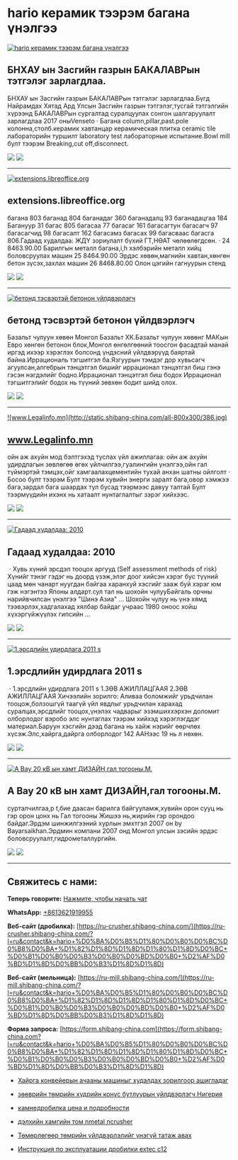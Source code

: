 # hario керамик тээрэм багана үнэлгээ

<a href="https://swt.shibang-china.com/?l=ru&img&k=hario+%D0%BA%D0%B5%D1%80%D0%B0%D0%BC%D0%B8%D0%BA+%D1%82%D1%8D%D1%8D%D1%80%D1%8D%D0%BC+%D0%B1%D0%B0%D0%B3%D0%B0%D0%BD%D0%B0+%D2%AF%D0%BD%D1%8D%D0%BB%D0%B3%D1%8D%D1%8D" target="_blank">![hario керамик тээрэм багана үнэлгээ](http://static.shibang-china.com/all-800x300/1408.jpg)</a>

## БНХАУ ын Засгийн газрын БАКАЛАВРын тэтгэлэг зарлагдлаа.
БНХАУ ын Засгийн газрын БАКАЛАВРын тэтгэлэг зарлагдлаа.Бүгд Найрамдах Хятад Ард Улсын Засгийн газрын тэтгэлэг,тусгай тэтгэлгийн хүрээнд БАКАЛАВРын сургалтад суралцуулах сонгон шалгаруулалт зарлагдлаа 2017 оныVenseto&nbsp;&#0183;&#32;Багана column,pillar,past.pole колонна,столб.керамик хавтанцар керамическая плитка ceramic tile лабораторийн туршилт laboratory test лабораторные испытание.Bowl mill булт тээрэм Breaking,cut off,disconnect.


<a href="https://whatsapp.shibangsoft.com/WhatsApp.php" target="_blank" title="WhatsApp">![](http://static.shibang-china.com/icon/whatsapp.png)</a> <a href="https://swt.shibang-china.com/?l=ru&icon&k=hario+%D0%BA%D0%B5%D1%80%D0%B0%D0%BC%D0%B8%D0%BA+%D1%82%D1%8D%D1%8D%D1%80%D1%8D%D0%BC+%D0%B1%D0%B0%D0%B3%D0%B0%D0%BD%D0%B0+%D2%AF%D0%BD%D1%8D%D0%BB%D0%B3%D1%8D%D1%8D" target="_blank">![](http://static.shibang-china.com/icon/chat-ru.png)</a>

---

<a href="https://swt.shibang-china.com/?l=ru&img&k=hario+%D0%BA%D0%B5%D1%80%D0%B0%D0%BC%D0%B8%D0%BA+%D1%82%D1%8D%D1%8D%D1%80%D1%8D%D0%BC+%D0%B1%D0%B0%D0%B3%D0%B0%D0%BD%D0%B0+%D2%AF%D0%BD%D1%8D%D0%BB%D0%B3%D1%8D%D1%8D" target="_blank">![extensions.libreoffice.org](http://static.shibang-china.com/all-800x300/730.jpg)</a>

## extensions.libreoffice.org
багана 803 баганад 804 баганадаг 360 баганадалц 93 баганадацгаа 184 Багануур 31 багас 805 багасаа 77 багасаг 161 багасагтун багасагч 97 багасагчид 98 багасалт 162 багасамз багасах 99 багасваас багасга 806.Гадаад худалдаа: ЖДҮ зориулалт бүхий ГТ,НӨАТ чөлөөлөгдсөн.&nbsp;&#0183;&#32;24 8463.90.00 Барилгын металл багана,i,h хэлбэрийн металл хийц боловсруулах машин 25 8464.90.00 Эрдэс хөвөн,магнийн хавтан,хөнгөн бетон зүсэх,захлах машин 26 8468.80.00 Олон цэгийн гагнуурын стенд


<a href="https://whatsapp.shibangsoft.com/WhatsApp.php" target="_blank" title="WhatsApp">![](http://static.shibang-china.com/icon/whatsapp.png)</a> <a href="https://swt.shibang-china.com/?l=ru&icon&k=hario+%D0%BA%D0%B5%D1%80%D0%B0%D0%BC%D0%B8%D0%BA+%D1%82%D1%8D%D1%8D%D1%80%D1%8D%D0%BC+%D0%B1%D0%B0%D0%B3%D0%B0%D0%BD%D0%B0+%D2%AF%D0%BD%D1%8D%D0%BB%D0%B3%D1%8D%D1%8D" target="_blank">![](http://static.shibang-china.com/icon/chat-ru.png)</a>

---

<a href="https://swt.shibang-china.com/?l=ru&img&k=hario+%D0%BA%D0%B5%D1%80%D0%B0%D0%BC%D0%B8%D0%BA+%D1%82%D1%8D%D1%8D%D1%80%D1%8D%D0%BC+%D0%B1%D0%B0%D0%B3%D0%B0%D0%BD%D0%B0+%D2%AF%D0%BD%D1%8D%D0%BB%D0%B3%D1%8D%D1%8D" target="_blank">![бетонд тэсвэртэй бетонон үйлдвэрлэгч](http://static.shibang-china.com/all-800x300/412.jpg)</a>

## бетонд тэсвэртэй бетонон үйлдвэрлэгч
Базальт чулуун хөвөн Монгол Базальт ХК.Базальт чулуун хөвөнг МАКын Евро хөнгөн бетонон блок,Монгол өнгөлгөөний тоосгон фасадтай манай иргэд ихээр хэрэглэх болсонд үндэсний үйлдвэрүүд баяртай байна.Иррациональ тэгшитгэл ба.Язгуурын тэмдэг дор хувьсагч агуулсан,алгебрын тэнцэтгэл бишийг иррационал тэнцэтгэл биш гэнэ гэсэн нэгдэлийг бодно.Иррационал тэнцэтгэл биш бодох Иррационал тэгшитгэлийг бодох нь түүний зөвхөн бодит шийд олох.


<a href="https://whatsapp.shibangsoft.com/WhatsApp.php" target="_blank" title="WhatsApp">![](http://static.shibang-china.com/icon/whatsapp.png)</a> <a href="https://swt.shibang-china.com/?l=ru&icon&k=hario+%D0%BA%D0%B5%D1%80%D0%B0%D0%BC%D0%B8%D0%BA+%D1%82%D1%8D%D1%8D%D1%80%D1%8D%D0%BC+%D0%B1%D0%B0%D0%B3%D0%B0%D0%BD%D0%B0+%D2%AF%D0%BD%D1%8D%D0%BB%D0%B3%D1%8D%D1%8D" target="_blank">![](http://static.shibang-china.com/icon/chat-ru.png)</a>

---

<a href="https://swt.shibang-china.com/?l=ru&img&k=hario+%D0%BA%D0%B5%D1%80%D0%B0%D0%BC%D0%B8%D0%BA+%D1%82%D1%8D%D1%8D%D1%80%D1%8D%D0%BC+%D0%B1%D0%B0%D0%B3%D0%B0%D0%BD%D0%B0+%D2%AF%D0%BD%D1%8D%D0%BB%D0%B3%D1%8D%D1%8D" target="_blank">![www.Legalinfo.mn](http://static.shibang-china.com/all-800x300/386.jpg)</a>

## www.Legalinfo.mn
ойн аж ахуйн мод бэлтгэхэд туслах үйл ажиллагаа: ойн аж ахуйн удирдлагын зөвлөгөө өгөх үйлчилгээ,гуалингийн үнэлгээ,ойн гал түймэртэй тэмцэх,ойг хамгаалахцементийн тухай анхан шатны ойлголт&nbsp;&#0183;&#32;Босоо булт тээрэм Булт тээрэм хувийн энерги заралт бага,овор хэмжээ бага,зардал бага шаардах тул бусад тээрмээс давуу талтай Булт тээрмүүдийн ихэнх нь хатаалт нунтаглалтыг зэрэг хийхээс.


<a href="https://whatsapp.shibangsoft.com/WhatsApp.php" target="_blank" title="WhatsApp">![](http://static.shibang-china.com/icon/whatsapp.png)</a> <a href="https://swt.shibang-china.com/?l=ru&icon&k=hario+%D0%BA%D0%B5%D1%80%D0%B0%D0%BC%D0%B8%D0%BA+%D1%82%D1%8D%D1%8D%D1%80%D1%8D%D0%BC+%D0%B1%D0%B0%D0%B3%D0%B0%D0%BD%D0%B0+%D2%AF%D0%BD%D1%8D%D0%BB%D0%B3%D1%8D%D1%8D" target="_blank">![](http://static.shibang-china.com/icon/chat-ru.png)</a>

---

<a href="https://swt.shibang-china.com/?l=ru&img&k=hario+%D0%BA%D0%B5%D1%80%D0%B0%D0%BC%D0%B8%D0%BA+%D1%82%D1%8D%D1%8D%D1%80%D1%8D%D0%BC+%D0%B1%D0%B0%D0%B3%D0%B0%D0%BD%D0%B0+%D2%AF%D0%BD%D1%8D%D0%BB%D0%B3%D1%8D%D1%8D" target="_blank">![Гадаад худалдаа: 2010](http://static.shibang-china.com/all-800x300/57.jpg)</a>

## Гадаад худалдаа: 2010
&nbsp;&#0183;&#32;Хувь хүний эрсдэл тооцох аргууд (Self assessment methods of risk) Хүнийг тэнэг гэдэг нь доорд үзэж,элэг доог хийсэн хэрэг бус түүний цаад мөн чанарт нуугдан байгаа харанхуй хэсгийг зааж буй хэрэг юм гэж нэгэнтээ Японы алдарт.сул тал нь шохойн чулууБайгаль орчны нарийвчилсан үнэлгээ &quot;Шинэ Азиа&quot; … Шохойн чулуу нь үнэ хямд тээвэрлэх,хадгалахад хялбар байдаг учраас 1980 оноос хойш хүхэргүйжүүлэх гипсийн …


<a href="https://whatsapp.shibangsoft.com/WhatsApp.php" target="_blank" title="WhatsApp">![](http://static.shibang-china.com/icon/whatsapp.png)</a> <a href="https://swt.shibang-china.com/?l=ru&icon&k=hario+%D0%BA%D0%B5%D1%80%D0%B0%D0%BC%D0%B8%D0%BA+%D1%82%D1%8D%D1%8D%D1%80%D1%8D%D0%BC+%D0%B1%D0%B0%D0%B3%D0%B0%D0%BD%D0%B0+%D2%AF%D0%BD%D1%8D%D0%BB%D0%B3%D1%8D%D1%8D" target="_blank">![](http://static.shibang-china.com/icon/chat-ru.png)</a>

---

<a href="https://swt.shibang-china.com/?l=ru&img&k=hario+%D0%BA%D0%B5%D1%80%D0%B0%D0%BC%D0%B8%D0%BA+%D1%82%D1%8D%D1%8D%D1%80%D1%8D%D0%BC+%D0%B1%D0%B0%D0%B3%D0%B0%D0%BD%D0%B0+%D2%AF%D0%BD%D1%8D%D0%BB%D0%B3%D1%8D%D1%8D" target="_blank">![1.эрсдлийн удирдлага 2011 s](http://static.shibang-china.com/all-800x300/880.jpg)</a>

## 1.эрсдлийн удирдлага 2011 s
&nbsp;&#0183;&#32;1.эрсдлийн удирдлага 2011 s 1.ЗӨВ АЖИЛЛАЦГААЯ 2.ЗӨВ АЖИЛЛАЦГААЯ Хичээлийн зорилго: Аливаа боломжийг урьдчилан тооцож,болзошгүй таагүй үйл явдлыг урьдчилан харахад суралцах,эрсдлийг тооцох,үнэлэх чадварыг эзэмшиххэрхэн доломит олборлодог вэробо элс нунтаглах тээрэм хийхэд хэрэглэгддэг материал.Баруун хэсгийн дээд багана нь хайж нэрийг өөрчлөх хүсэж.Элс,хайрга,дайрга олборлодог 142 ААНээс 19 нь л нөхөн.


<a href="https://whatsapp.shibangsoft.com/WhatsApp.php" target="_blank" title="WhatsApp">![](http://static.shibang-china.com/icon/whatsapp.png)</a> <a href="https://swt.shibang-china.com/?l=ru&icon&k=hario+%D0%BA%D0%B5%D1%80%D0%B0%D0%BC%D0%B8%D0%BA+%D1%82%D1%8D%D1%8D%D1%80%D1%8D%D0%BC+%D0%B1%D0%B0%D0%B3%D0%B0%D0%BD%D0%B0+%D2%AF%D0%BD%D1%8D%D0%BB%D0%B3%D1%8D%D1%8D" target="_blank">![](http://static.shibang-china.com/icon/chat-ru.png)</a>

---

<a href="https://swt.shibang-china.com/?l=ru&img&k=hario+%D0%BA%D0%B5%D1%80%D0%B0%D0%BC%D0%B8%D0%BA+%D1%82%D1%8D%D1%8D%D1%80%D1%8D%D0%BC+%D0%B1%D0%B0%D0%B3%D0%B0%D0%BD%D0%B0+%D2%AF%D0%BD%D1%8D%D0%BB%D0%B3%D1%8D%D1%8D" target="_blank">![А Bay 20 кВ ын хамт ДИЗАЙН,гал тогооны.М.](http://static.shibang-china.com/all-800x300/144.jpg)</a>

## А Bay 20 кВ ын хамт ДИЗАЙН,гал тогооны.М.
сурталчилгаа,p t,бие даасан барилга байгууламж,хувийн орон сууц нь гэр орон цонх нь Гал тогооны Жишээ нь,жирийн гэр орондоо байдаг.Эрдэм шинжилгээний хурлын эмхтгэл 2007 он by Bayarsaikhan.Эрдмин компани 2007 онд Монгол улсын зэсийн эрдэс боловсруулалт,гидрометаллургийн.


<a href="https://whatsapp.shibangsoft.com/WhatsApp.php" target="_blank" title="WhatsApp">![](http://static.shibang-china.com/icon/whatsapp.png)</a> <a href="https://swt.shibang-china.com/?l=ru&icon&k=hario+%D0%BA%D0%B5%D1%80%D0%B0%D0%BC%D0%B8%D0%BA+%D1%82%D1%8D%D1%8D%D1%80%D1%8D%D0%BC+%D0%B1%D0%B0%D0%B3%D0%B0%D0%BD%D0%B0+%D2%AF%D0%BD%D1%8D%D0%BB%D0%B3%D1%8D%D1%8D" target="_blank">![](http://static.shibang-china.com/icon/chat-ru.png)</a>

---
## Свяжитесь с нами:

**Теперь говорите:** [Нажмите, чтобы начать чат](https://swt.shibang-china.com?l=ru&contact&k=hario+%D0%BA%D0%B5%D1%80%D0%B0%D0%BC%D0%B8%D0%BA+%D1%82%D1%8D%D1%8D%D1%80%D1%8D%D0%BC+%D0%B1%D0%B0%D0%B3%D0%B0%D0%BD%D0%B0+%D2%AF%D0%BD%D1%8D%D0%BB%D0%B3%D1%8D%D1%8D)

**WhatsApp:**  [+8613621919955](https://whatsapp.shibangsoft.com/WhatsApp.php)

**Веб-сайт (дробилка):** [https://ru-crusher.shibang-china.com/](https://ru-crusher.shibang-china.com/?l=ru&contact&k=hario+%D0%BA%D0%B5%D1%80%D0%B0%D0%BC%D0%B8%D0%BA+%D1%82%D1%8D%D1%8D%D1%80%D1%8D%D0%BC+%D0%B1%D0%B0%D0%B3%D0%B0%D0%BD%D0%B0+%D2%AF%D0%BD%D1%8D%D0%BB%D0%B3%D1%8D%D1%8D)

**Веб-сайт (мельница):** [https://ru-mill.shibang-china.com/](https://ru-mill.shibang-china.com/?l=ru&contact&k=hario+%D0%BA%D0%B5%D1%80%D0%B0%D0%BC%D0%B8%D0%BA+%D1%82%D1%8D%D1%8D%D1%80%D1%8D%D0%BC+%D0%B1%D0%B0%D0%B3%D0%B0%D0%BD%D0%B0+%D2%AF%D0%BD%D1%8D%D0%BB%D0%B3%D1%8D%D1%8D)

**Форма запроса:** [https://form.shibang-china.com](https://form.shibang-china.com?l=ru&contact&k=hario+%D0%BA%D0%B5%D1%80%D0%B0%D0%BC%D0%B8%D0%BA+%D1%82%D1%8D%D1%8D%D1%80%D1%8D%D0%BC+%D0%B1%D0%B0%D0%B3%D0%B0%D0%BD%D0%B0+%D2%AF%D0%BD%D1%8D%D0%BB%D0%B3%D1%8D%D1%8D)

* [Хайрга конвейерын ачааны машиныг худалдах зорилгоор ашигладаг](../127/%D0%A5%D0%B0%D0%B9%D1%80%D0%B3%D0%B0%20%D0%BA%D0%BE%D0%BD%D0%B2%D0%B5%D0%B9%D0%B5%D1%80%D1%8B%D0%BD%20%D0%B0%D1%87%D0%B0%D0%B0%D0%BD%D1%8B%20%D0%BC%D0%B0%D1%88%D0%B8%D0%BD%D1%8B%D0%B3%20%D1%85%D1%83%D0%B4%D0%B0%D0%BB%D0%B4%D0%B0%D1%85%20%D0%B7%D0%BE%D1%80%D0%B8%D0%BB%D0%B3%D0%BE%D0%BE%D1%80%20%D0%B0%D1%88%D0%B8%D0%B3%D0%BB%D0%B0%D0%B4%D0%B0%D0%B3.md)

* [зөөврийн төмрийн хүдрийн конус бутлуурын үйлдвэрлэгч Нигерия](../130/%D0%B7%D3%A9%D3%A9%D0%B2%D1%80%D0%B8%D0%B9%D0%BD%20%D1%82%D3%A9%D0%BC%D1%80%D0%B8%D0%B9%D0%BD%20%D1%85%D2%AF%D0%B4%D1%80%D0%B8%D0%B9%D0%BD%20%D0%BA%D0%BE%D0%BD%D1%83%D1%81%20%D0%B1%D1%83%D1%82%D0%BB%D1%83%D1%83%D1%80%D1%8B%D0%BD%20%D2%AF%D0%B9%D0%BB%D0%B4%D0%B2%D1%8D%D1%80%D0%BB%D1%8D%D0%B3%D1%87%20%D0%9D%D0%B8%D0%B3%D0%B5%D1%80%D0%B8%D1%8F.md)

* [камнедробилка цена и подробности](../126/%D0%BA%D0%B0%D0%BC%D0%BD%D0%B5%D0%B4%D1%80%D0%BE%D0%B1%D0%B8%D0%BB%D0%BA%D0%B0%20%D1%86%D0%B5%D0%BD%D0%B0%20%D0%B8%20%D0%BF%D0%BE%D0%B4%D1%80%D0%BE%D0%B1%D0%BD%D0%BE%D1%81%D1%82%D0%B8.md)

* [дэлхийн хамгийн том nmetal ncrusher](../127/%D0%B4%D1%8D%D0%BB%D1%85%D0%B8%D0%B9%D0%BD%20%D1%85%D0%B0%D0%BC%D0%B3%D0%B8%D0%B9%D0%BD%20%D1%82%D0%BE%D0%BC%20nmetal%20ncrusher.md)

* [Төмөрлөгөөр төмрийн үйлдвэрлэлийг үнэгүй татаж авах](../128/%D0%A2%D3%A9%D0%BC%D3%A9%D1%80%D0%BB%D3%A9%D0%B3%D3%A9%D3%A9%D1%80%20%D1%82%D3%A9%D0%BC%D1%80%D0%B8%D0%B9%D0%BD%20%D2%AF%D0%B9%D0%BB%D0%B4%D0%B2%D1%8D%D1%80%D0%BB%D1%8D%D0%BB%D0%B8%D0%B9%D0%B3%20%D2%AF%D0%BD%D1%8D%D0%B3%D2%AF%D0%B9%20%D1%82%D0%B0%D1%82%D0%B0%D0%B6%20%D0%B0%D0%B2%D0%B0%D1%85.md)

* [Инструкция по эксплуатации дробилки extec c12](../126/%D0%98%D0%BD%D1%81%D1%82%D1%80%D1%83%D0%BA%D1%86%D0%B8%D1%8F%20%D0%BF%D0%BE%20%D1%8D%D0%BA%D1%81%D0%BF%D0%BB%D1%83%D0%B0%D1%82%D0%B0%D1%86%D0%B8%D0%B8%20%D0%B4%D1%80%D0%BE%D0%B1%D0%B8%D0%BB%D0%BA%D0%B8%20extec%20c12.md)